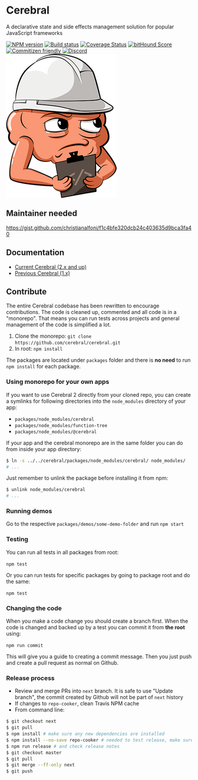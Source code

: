 # Cerebral

A declarative state and side effects management solution for popular JavaScript frameworks

[![NPM version][npm-image]][npm-url]
[![Build status][travis-image]][travis-url]
[![Coverage Status][coverage-image]][coverage-url]
[![bitHound Score][bithound-image]][bithound-url]
[![Commitizen friendly][commitizen-image]][commitizen-url]
[![Discord][discord-image]][discord-url]
<img src="images/logo.png" width="300" align="center">

## Maintainer needed

https://gist.github.com/christianalfoni/f1c4bfe320dcb24c403635d9bca3fa40

## Documentation

* [Current Cerebral (2.x and up)](http://www.cerebraljs.com/)
* [Previous Cerebral (1.x)](http://cerebral-website.herokuapp.com/)

## Contribute

The entire Cerebral codebase has been rewritten to encourage contributions. The code is cleaned up, commented and all code is in a "monorepo". That means you can run tests across projects and general management of the code is simplified a lot.

1.  Clone the monorepo: `git clone https://github.com/cerebral/cerebral.git`
2.  In root: `npm install`

The packages are located under `packages` folder and there is **no need** to run `npm install` for each package.

### Using monorepo for your own apps

If you want to use Cerebral 2 directly from your cloned repo, you can create a symlinks for following
directories into the `node_modules` directory of your app:

* `packages/node_modules/cerebral`
* `packages/node_modules/function-tree`
* `packages/node_modules/@cerebral`

If your app and the cerebral monorepo are in the same folder you can do from inside your
app directory:

```sh
$ ln -s ../../cerebral/packages/node_modules/cerebral/ node_modules/
# ...
```

Just remember to unlink the package before installing it from npm:

```sh
$ unlink node_modules/cerebral
# ...
```

### Running demos

Go to the respective `packages/demos/some-demo-folder` and run `npm start`

### Testing

You can run all tests in all packages from root:

`npm test`

Or you can run tests for specific packages by going to package root and do the same:

`npm test`

### Changing the code

When you make a code change you should create a branch first. When the code is changed and backed up by a test you can commit it from **the root** using:

`npm run commit`

This will give you a guide to creating a commit message. Then you just push and create a pull request as normal on Github.

### Release process

* Review and merge PRs into `next` branch. It is safe to use "Update branch", the commit created by Github will not be part of `next` history
* If changes to `repo-cooker`, clean Travis NPM cache
* From command line:

```bash
$ git checkout next
$ git pull
$ npm install # make sure any new dependencies are installed
$ npm install --no-save repo-cooker # needed to test release, make sure you have latest
$ npm run release # and check release notes
$ git checkout master
$ git pull
$ git merge --ff-only next
$ git push
```

[npm-image]: https://img.shields.io/npm/v/cerebral.svg?style=flat
[npm-url]: https://npmjs.org/package/cerebral
[travis-image]: https://img.shields.io/travis/cerebral/cerebral.svg?style=flat
[travis-url]: https://travis-ci.org/cerebral/cerebral
[coverage-image]: https://img.shields.io/coveralls/github/cerebral/cerebral.svg?style=flat
[coverage-url]: https://coveralls.io/github/cerebral/cerebral
[bithound-image]: https://img.shields.io/bithound/code/github/cerebral/cerebral.svg?style=flat
[bithound-url]: https://www.bithound.io/github/cerebral/cerebral
[commitizen-image]: https://img.shields.io/badge/commitizen-friendly-brightgreen.svg?style=flat
[commitizen-url]: http://commitizen.github.io/cz-cli/
[discord-image]: https://img.shields.io/badge/discord-join%20chat-blue.svg?style=flat
[discord-url]: https://discord.gg/0kIweV4bd2bwwsvH
